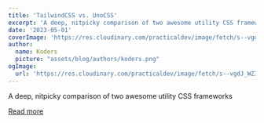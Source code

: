 ```yaml
---
title: 'TailwindCSS vs. UnoCSS'
excerpt: 'A deep, nitpicky comparison of two awesome utility CSS frameworks'
date: '2023-05-01'
coverImage: 'https://res.cloudinary.com/practicaldev/image/fetch/s--vgdJ_WZ3--/c_imagga_scale,f_auto,fl_progressive,h_420,q_auto,w_1000/https://mapleleaf.dev/images/tailwind-v-uno.png%3F1'
author:
  name: Koders
  picture: "assets/blog/authors/koders.png"
ogImage:
  url: 'https://res.cloudinary.com/practicaldev/image/fetch/s--vgdJ_WZ3--/c_imagga_scale,f_auto,fl_progressive,h_420,q_auto,w_1000/https://mapleleaf.dev/images/tailwind-v-uno.png%3F1'
---
```


A deep, nitpicky comparison of two awesome utility CSS frameworks

[Read more](https://dev.to/mapleleaf/tailwindcss-vs-unocss-2a53)
